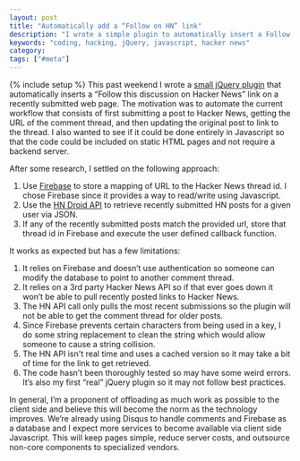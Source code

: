 ```yaml
---
layout: post
title: "Automatically add a “Follow on HN” link"
description: "I wrote a simple plugin to automatically insert a Follow this discussion on HN link using client side Javascript"
keywords: "coding, hacking, jQuery, javascript, hacker news"
category:
tags: ["#meta"]
---
```

{% include setup %}
This past weekend I wrote a <a href="https://github.com/dangoldin/follow-discussion-hn" target="_blank">small jQuery plugin</a> that automatically inserts a “Follow this discussion on Hacker News” link on a recently submitted web page. The motivation was to automate the current workflow that consists of first submitting a post to Hacker News, getting the URL of the comment thread, and then updating the original post to link to the thread. I also wanted to see if it could be done entirely in Javascript so that the code could be included on static HTML pages and not require a backend server.

After some research, I settled on the following approach:

1. Use <a href="https://www.firebase.com/" target="_blank">Firebase</a> to store a mapping of URL to the Hacker News thread id. I chose Firebase since it provides a way to read/write using Javascript.
2. Use the <a href="http://hndroidapi.appspot.com" target="_blank">HN Droid API</a> to retrieve recently submitted HN posts for a given user via JSON.
3. If any of the recently submitted posts match the provided url, store that thread id in Firebase and execute the user defined callback function.

It works as expected but has a few limitations:

1. It relies on Firebase and doesn’t use authentication so someone can modify the database to point to another comment thread.
2. It relies on a 3rd party Hacker News API so if that ever goes down it won’t be able to pull recently posted links to Hacker News.
3. The HN API call only pulls the most recent submissions so the plugin will not be able to get the comment thread for older posts.
4. Since Firebase prevents certain characters from being used in a key, I do some string replacement to clean the string which would allow someone to cause a string collision.
5. The HN API isn't real time and uses a cached version so it may take a bit of time for the link to get retrieved.
6. The code hasn’t been thoroughly tested so may have some weird errors. It’s also my first “real” jQuery plugin so it may not follow best practices.

In general, I’m a proponent of offloading as much work as possible to the client side and believe this will become the norm as the technology improves. We’re already using Disqus to handle comments and Firebase as a database and I expect more services to become available via client side Javascript. This will keep pages simple, reduce server costs, and outsource non-core components to specialized vendors.
